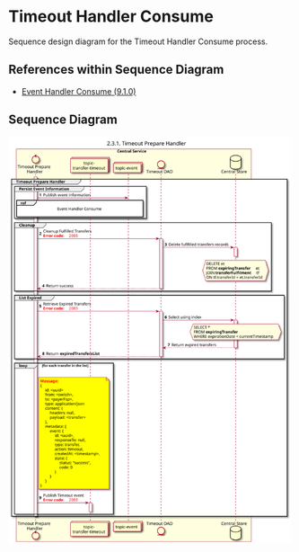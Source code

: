 # Timeout Handler Consume

Sequence design diagram for the Timeout Handler Consume process.

## References within Sequence Diagram

* [Event Handler Consume (9.1.0)](../../central-event-processor/9.1.0-event-handler-placeholder.md)

## Sequence Diagram

![seq-timeout-2.3.1.svg](../assets/diagrams/sequence/seq-timeout-2.3.1.svg)
